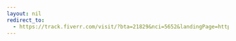 ```yaml
---
layout: nil
redirect_to:
  - https://track.fiverr.com/visit/?bta=21829&nci=5652&landingPage=https%3A%2F%2Fwww.fiverr.com%2Fthumbdesigner%2Fdesign-eye-catchy-youtube-thumbnail%3Fsource%3DOrder%2Bpage%2Bgig%2Blink%26funnel%3D0f96b42e-da36-4794-a6db-c1a9ee04facf
---
```

